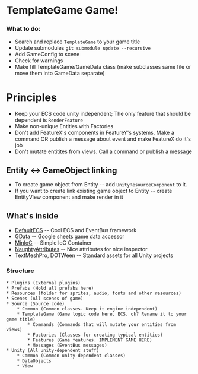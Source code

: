 # TemplateGame Game!

### What to do:
* Search and replace `TemplateGame` to your game title
* Update submodules `git submodule update --recursive`
* Add GameConfig to scene
* Check for warnings
* Make fill TemplateGame/GameData class (make subclasses same file or move them into GameData separate)

# Principles
* Keep your ECS code unity independent; The only feature that should be dependent is `RenderFeature`
* Make non-unique Entities with Factories
* Don't add FeatureX's components in FeatureY's systems. Make a command OR publish a message about event and make FeatureX do it's job
* Don't mutate entitites from views. Call a command or publish a message

## Entity <-> GameObject linking
* To create game object from Entity -- add `UnityResourceComponent` to it.
* If you want to create link existing game object to Entity -- create EntityView component and make render in it 

## What's inside
* [DefaultECS](https://github.com/Doraku/DefaultEcs/) -- Cool ECS and EventBus framework
* [GData](https://github.com/neronmoon/GData/) -- Google sheets game data accessor
* [MinIoC](https://github.com/microsoft/MinIoC) -- Simple IoC Container
* [NaughtyAttributes](https://github.com/dbrizov/NaughtyAttributes) -- Nice attributes for nice inspector
* TextMeshPro, DOTWeen -- Standard assets for all Unity projects

### Structure
```
* Plugins (External plugins)
* Prefabs (Hold all prefabs here)
* Resources (folder for sprites, audio, fonts and other resources)
* Scenes (All scenes of game)
* Source (Source code)
    * Common (Common classes. Keep it engine independent)
    * TemplateGame (Game logic code here. ECS, ok? Rename it to your game title)
        * Commands (Commands that will mutate your entities from views)
        * Factories (Classes for creating typical entities)
        * Features (Game features. IMPLEMENT GAME HERE)
        * Messages (EventBus messages)
* Unity (All unity-dependent stuff)
    * Common (Common unity-dependent classes)
    * DataObjects 
    * View 
```
